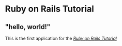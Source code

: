 # Ruby on Rails Tutorial

## "hello, world!"

This is the first application for the
[*Ruby on Rails Tutorial*](https://www.railstutorial.org/)